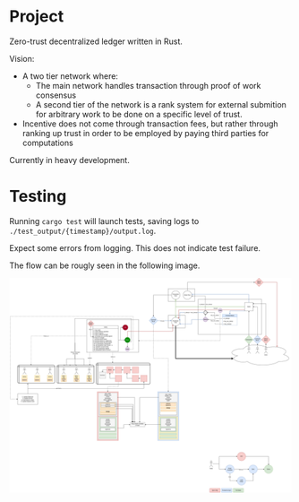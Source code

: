 
# Project

Zero-trust decentralized ledger written in Rust.

Vision:

- A two tier network where:
    - The main network handles transaction through proof of work consensus
    - A second tier of the network is a rank system for external submition for arbitrary work to be done on a specific level of trust.
- Incentive does not come through transaction fees, but rather through ranking up trust in order to be employed by paying third parties for computations

Currently in heavy development.

# Testing

Running `cargo test` will launch tests, saving logs to `./test_output/{timestamp}/output.log`.

Expect some errors from logging. This does not indicate test failure.

The flow can be rougly seen in the following image.

![Flow](./figures/net_flow.png)
